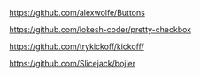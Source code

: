 https://github.com/alexwolfe/Buttons

https://github.com/lokesh-coder/pretty-checkbox

https://github.com/trykickoff/kickoff/

https://github.com/Slicejack/bojler
